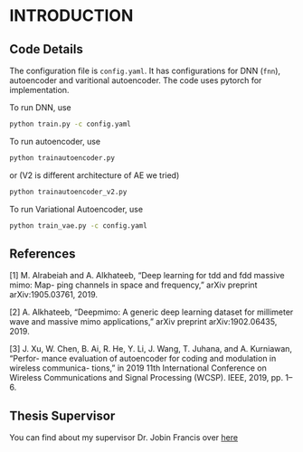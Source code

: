 # INTRODUCTION



## Code Details

The configuration file is `config.yaml`. It has configurations for DNN (`fnn`), autoencoder and varitional autoencoder. The code uses pytorch for implementation.

To run DNN, use

```bash
python train.py -c config.yaml
```

To run autoencoder, use

```bash
python trainautoencoder.py
```

or (V2 is different architecture of AE we tried)

```bash
python trainautoencoder_v2.py
```

To run Variational Autoencoder, use

```bash
python train_vae.py -c config.yaml
```

## References

[1] M. Alrabeiah and A. Alkhateeb, “Deep learning for tdd and fdd massive mimo: Map-
ping channels in space and frequency,” arXiv preprint arXiv:1905.03761, 2019.

[2] A. Alkhateeb, “Deepmimo: A generic deep learning dataset for millimeter wave and
massive mimo applications,” arXiv preprint arXiv:1902.06435, 2019.

[3] J. Xu, W. Chen, B. Ai, R. He, Y. Li, J. Wang, T. Juhana, and A. Kurniawan, “Perfor-
mance evaluation of autoencoder for coding and modulation in wireless communica-
tions,” in 2019 11th International Conference on Wireless Communications and Signal
Processing (WCSP). IEEE, 2019, pp. 1–6.

## Thesis Supervisor

You can find about my supervisor Dr. Jobin Francis over [here](https://scholar.google.com/citations?user=a9Mpdm0AAAAJ)
